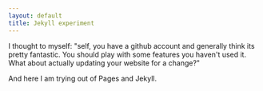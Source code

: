 ```yaml
---
layout: default
title: Jekyll experiment
---
```


I thought to myself: "self, you have a github account and generally think its pretty fantastic. You should play with some features you haven't used it. What about actually updating your website for a change?"  
  
And here I am trying out of Pages and Jekyll. 
